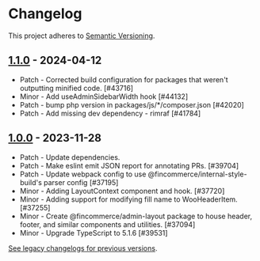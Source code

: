 # Changelog 

This project adheres to [Semantic Versioning](https://semver.org/spec/v2.0.0.html).

## [1.1.0](https://www.npmjs.com/package/@fincommerce/admin-layout/v/1.1.0) - 2024-04-12 

-   Patch - Corrected build configuration for packages that weren't outputting minified code. [#43716]
-   Minor - Add useAdminSidebarWidth hook [#44132]
-   Patch - bump php version in packages/js/*/composer.json [#42020]
-   Patch - Add missing dev dependency - rimraf [#41784]

## [1.0.0](https://www.npmjs.com/package/@fincommerce/admin-layout/v/1.0.0) - 2023-11-28 

-   Patch - Update dependencies.
-   Patch - Make eslint emit JSON report for annotating PRs. [#39704]
-   Patch - Update webpack config to use @fincommerce/internal-style-build's parser config [#37195]
-   Minor - Adding LayoutContext component and hook. [#37720]
-   Minor - Adding support for modifying fill name to WooHeaderItem. [#37255]
-   Minor - Create @fincommerce/admin-layout package to house header, footer, and similar components and utilities. [#37094]
-   Minor - Upgrade TypeScript to 5.1.6 [#39531]

[See legacy changelogs for previous versions](https://github.com/dieselfox1/fincommerce/blob/68581955106947918d2b17607a01bdfdf22288a9/packages/js/admin-layout/CHANGELOG.md).
